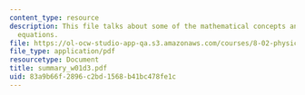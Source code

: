 ```yaml
---
content_type: resource
description: This file talks about some of the mathematical concepts and Maxwell?s
  equations.
file: https://ol-ocw-studio-app-qa.s3.amazonaws.com/courses/8-02-physics-ii-electricity-and-magnetism-spring-2007/83a9b66f2896c2bd1568b41bc478fe1c_summary_w01d3.pdf
file_type: application/pdf
resourcetype: Document
title: summary_w01d3.pdf
uid: 83a9b66f-2896-c2bd-1568-b41bc478fe1c
---
```


